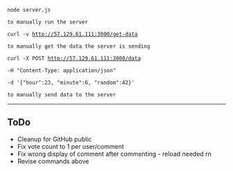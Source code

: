 <code>node server.js</code>

    to manually run the server

<code>curl -v http://57.129.61.111:3000/get-data</code>

    to manually get the data the server is sending

<code>curl -X POST http://57.129.61.111:3000/data \
     -H "Content-Type: application/json" \
     -d '{"hour":23, "minute":6, "random":42}'</code>

    to manually send data to the server

***

## ToDo
- Cleanup for GitHub public
- Fix vote count to 1 per user/comment
- Fix wrong display of comment after commenting - reload needed rn
- Revise commands above
